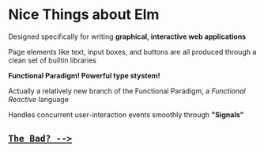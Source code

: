<html>
<head>
  <title>The Good</title>
  <link rel="stylesheet" href="main.css"></link>
</head>

<body>

<div class="page">


# Nice Things about Elm

Designed specifically for writing **graphical, interactive web applications**

Page elements like text, input boxes, and buttons are all produced through
a clean set of builtin libraries

**Functional Paradigm! Powerful type stystem!**

Actually a relatively new branch of the Functional Paradigm,
a *Functional Reactive* language

Handles concurrent user-interaction events smoothly through **"Signals"**

## [```The Bad? -->```](p5.html)

</div>

</body>
</html>
